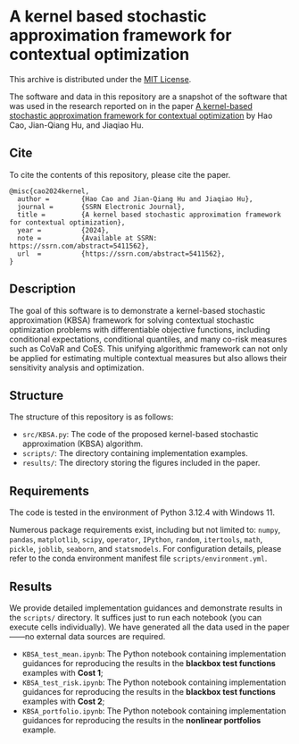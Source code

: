# A kernel based stochastic approximation framework for contextual optimization

This archive is distributed under the [MIT License](LICENSE).

The software and data in this repository are a snapshot of the software
that was used in the research reported on in the paper 
[A kernel-based stochastic approximation framework for contextual optimization](https://papers.ssrn.com/abstract=5411562) by Hao Cao, Jian-Qiang Hu, and Jiaqiao Hu. 

## Cite

To cite the contents of this repository, please cite the paper.
```
@misc{cao2024kernel,
  author =        {Hao Cao and Jian-Qiang Hu and Jiaqiao Hu},
  journal =       {SSRN Electronic Journal},
  title =         {A kernel based stochastic approximation framework for contextual optimization},
  year =          {2024},
  note =          {Available at SSRN: https://ssrn.com/abstract=5411562},
  url  =          {https://ssrn.com/abstract=5411562},
}  
```

## Description

The goal of this software is to demonstrate a kernel-based stochastic approximation (KBSA) 
framework for solving contextual stochastic optimization problems with differentiable objective functions, 
including conditional expectations, conditional quantiles, and many co-risk measures such as CoVaR and CoES. 
This unifying algorithmic framework can not only be applied for estimating multiple contextual measures
but also allows their sensitivity analysis and optimization. 

## Structure

The structure of this repository is as follows:
- `src/KBSA.py`: The code of the proposed kernel-based stochastic approximation (KBSA) algorithm.
- `scripts/`: The directory containing implementation examples.
- `results/`: The directory storing the figures included in the paper.

## Requirements
The code is tested in the environment of Python 3.12.4 with Windows 11.  

Numerous package requirements exist, including but not limited to: 
`numpy`, `pandas`, `matplotlib`, `scipy`, `operator`, `IPython`, 
`random`, `itertools`, `math`, `pickle`, `joblib`, `seaborn`, and `statsmodels`. 
For configuration details, please refer to the conda environment manifest file `scripts/environment.yml`.

## Results
We provide detailed implementation guidances and demonstrate results 
in the `scripts/` directory. It suffices just to run each notebook (you can execute cells individually). 
We have generated all the data used in the paper——no external data sources are required. 
- `KBSA_test_mean.ipynb`: The Python notebook containing implementation guidances
for reproducing the results in the **blackbox test functions** examples with **Cost 1**;
- `KBSA_test_risk.ipynb`: The Python notebook containing implementation guidances
for reproducing the results in the **blackbox test functions** examples with **Cost 2**;
- `KBSA_portfolio.ipynb`: The Python notebook containing implementation guidances
for reproducing the results in the **nonlinear portfolios** example.
